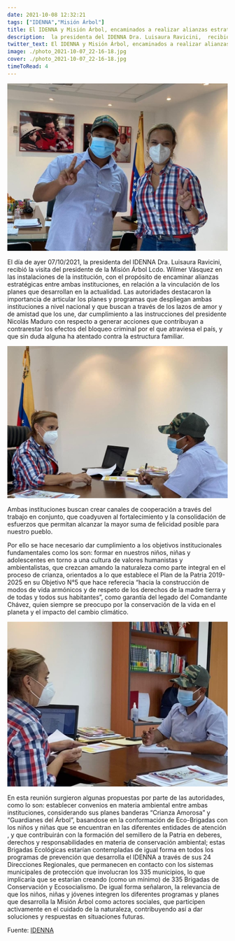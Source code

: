 ```yaml
---
date: 2021-10-08 12:32:21
tags: ["IDENNA","Misión Árbol"] 
title: El IDENNA y Misión Árbol, encaminados a realizar alianzas estratégicas. 
description:  la presidenta del IDENNA Dra. Luisaura Ravicini,  recibió la visita del presidente de la Misión Árbol Lcdo. Wilmer Vásquez en las instalaciones de la institución, con el propósito de encaminar alianzas estratégicas entre ambas instituciones, en relación a la vinculación de los planes que desarrollan en la actualidad.
twitter_text: El IDENNA y Misión Árbol, encaminados a realizar alianzas estratégicas
image: ./photo_2021-10-07_22-16-18.jpg
cover: ./photo_2021-10-07_22-16-18.jpg
timeToRead: 4
---
```


![IDENNA](./photo_2021-10-07_22-16-18.jpg)

El  día de ayer 07/10/2021, la presidenta del IDENNA Dra. Luisaura Ravicini,  recibió la visita del presidente de la Misión Árbol Lcdo. Wilmer Vásquez en las instalaciones de la institución, con el propósito de encaminar alianzas estratégicas entre ambas instituciones, en relación a la vinculación de los planes que desarrollan en la actualidad.
Las autoridades destacaron la importancia de articular los planes y programas que despliegan ambas  instituciones  a nivel nacional y que buscan a través de los lazos de amor y de amistad que los une, dar cumplimiento a las instrucciones del presidente Nicolás Maduro con respecto a generar acciones que contribuyan a contrarestar los efectos del bloqueo criminal por el que atraviesa el país, y que sin duda alguna ha atentado contra la estructura familiar.

![IDENNAA-2](./photo_2021-10-07_22-16-19.jpg)

Ambas instituciones buscan crear canales de cooperación a través del trabajo en conjunto, que coadyuven al fortalecimiento y la consolidación de esfuerzos que permitan alcanzar la mayor suma de felicidad posible para nuestro pueblo.

Por ello se hace necesario dar cumplimiento a los objetivos institucionales fundamentales como los son: formar en nuestros niños, niñas y adolescentes en torno a una cultura de valores humanistas y ambientalistas, que crezcan amando la naturaleza como parte integral en el proceso de crianza, orientados a lo que establece el Plan de la Patria 2019-2025 en su Objetivo N°5 que hace referecia “hacia la construcción de modos de vida armónicos y de respeto de los derechos de la madre tierra y de todas y todos sus habitantes”, como garantía del legado del Comandante Chávez, quien siempre se preocupo por la conservación de la vida en el planeta y el impacto del cambio climático.

![IDENNA-3](./photo_2021-10-07_22-16-22.jpg)

En esta reunión surgieron algunas propuestas por parte de las autoridades, como lo son: establecer convenios en materia  ambiental entre ambas instituciones, considerando sus planes banderas “Crianza Amorosa” y “Guardianes del Árbol”, basandose en la conformación de Eco-Brigadas con los niños y niñas que se encuentran en las diferentes entidades de atención , y que contribuirán  con la formación del semillero de la Patria en deberes, derechos y responsabilidades en materia de conservación ambiental; estas Brigadas Ecológicas estarían contempladas de igual forma en todos  los programas de prevención que desarrolla el IDENNA a través de sus 24 Direcciones Regionales, que permanecen en contacto con los sistemas municipales de protección que involucran los 335 municipios, lo que implicaría que se estarían creando (como un mínimo) de 335 Brigadas de Conservación y Ecosocialismo.
De igual forma señalaron,  la relevancia  de que los niños, niñas y jóvenes integren los diferentes programas y planes que desarrolla la Misión Árbol como actores sociales, que participen activamente en el cuidado de la naturaleza, contribuyendo así a dar soluciones y respuestas  en situaciones futuras.

Fuente: [IDENNA](https://idenna.vercel.app/idenna-y-mision-arbol-encaminados-a-realizar-alianzas-estrategicas/)
